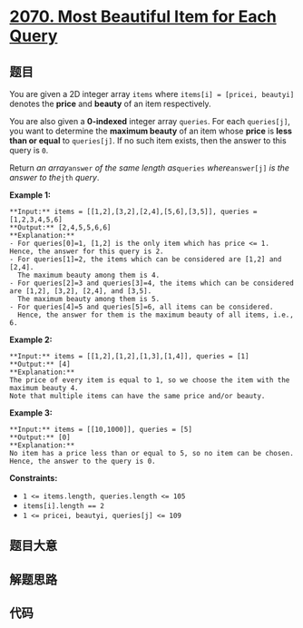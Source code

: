 # [2070. Most Beautiful Item for Each Query](https://leetcode.com/problems/most-beautiful-item-for-each-query)

## 题目

You are given a 2D integer array `items` where `items[i] = [pricei, beautyi]`
denotes the **price** and **beauty** of an item respectively.

You are also given a **0-indexed** integer array `queries`. For each
`queries[j]`, you want to determine the **maximum beauty** of an item whose
**price** is **less than or equal** to `queries[j]`. If no such item exists,
then the answer to this query is `0`.

Return _an array_`answer` _of the same length as_`queries` _where_`answer[j]`
_is the answer to the_`jth` _query_.



**Example 1:**

    
    
    **Input:** items = [[1,2],[3,2],[2,4],[5,6],[3,5]], queries = [1,2,3,4,5,6]
    **Output:** [2,4,5,5,6,6]
    **Explanation:**
    - For queries[0]=1, [1,2] is the only item which has price <= 1. Hence, the answer for this query is 2.
    - For queries[1]=2, the items which can be considered are [1,2] and [2,4]. 
      The maximum beauty among them is 4.
    - For queries[2]=3 and queries[3]=4, the items which can be considered are [1,2], [3,2], [2,4], and [3,5].
      The maximum beauty among them is 5.
    - For queries[4]=5 and queries[5]=6, all items can be considered.
      Hence, the answer for them is the maximum beauty of all items, i.e., 6.
    

**Example 2:**

    
    
    **Input:** items = [[1,2],[1,2],[1,3],[1,4]], queries = [1]
    **Output:** [4]
    **Explanation:** 
    The price of every item is equal to 1, so we choose the item with the maximum beauty 4. 
    Note that multiple items can have the same price and/or beauty.  
    

**Example 3:**

    
    
    **Input:** items = [[10,1000]], queries = [5]
    **Output:** [0]
    **Explanation:**
    No item has a price less than or equal to 5, so no item can be chosen.
    Hence, the answer to the query is 0.
    



**Constraints:**

  * `1 <= items.length, queries.length <= 105`
  * `items[i].length == 2`
  * `1 <= pricei, beautyi, queries[j] <= 109`


## 题目大意

## 解题思路

## 代码

```javascript

```
